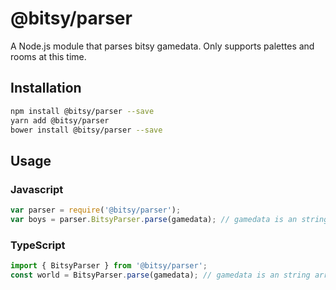 # @bitsy/parser
A Node.js module that parses bitsy gamedata. Only supports palettes and rooms
at this time.
## Installation 
```sh
npm install @bitsy/parser --save
yarn add @bitsy/parser
bower install @bitsy/parser --save
```
## Usage
### Javascript
```javascript
var parser = require('@bitsy/parser');
var boys = parser.BitsyParser.parse(gamedata); // gamedata is an string array of lines
```
### TypeScript
```typescript
import { BitsyParser } from '@bitsy/parser';
const world = BitsyParser.parse(gamedata); // gamedata is an string array of lines
```
